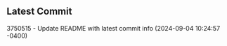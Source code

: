 
## Latest Commit
3750515 - Update README with latest commit info (2024-09-04 10:24:57 -0400) <Yunxi-Zhou>
